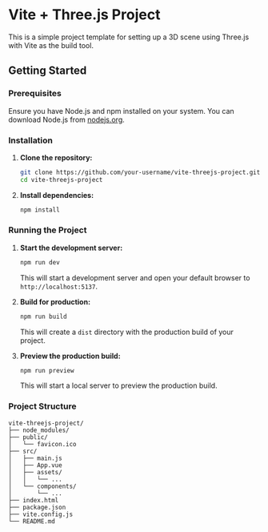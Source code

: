 # Vite + Three.js Project

This is a simple project template for setting up a 3D scene using Three.js with Vite as the build tool. 

## Getting Started

### Prerequisites

Ensure you have Node.js and npm installed on your system. You can download Node.js from [nodejs.org](https://nodejs.org/).

### Installation

1. **Clone the repository:**

    ```bash
    git clone https://github.com/your-username/vite-threejs-project.git
    cd vite-threejs-project
    ```

2. **Install dependencies:**

    ```bash
    npm install
    ```

### Running the Project

1. **Start the development server:**

    ```bash
    npm run dev
    ```

    This will start a development server and open your default browser to `http://localhost:5137`.

2. **Build for production:**

    ```bash
    npm run build
    ```

    This will create a `dist` directory with the production build of your project.

3. **Preview the production build:**

    ```bash
    npm run preview
    ```

    This will start a local server to preview the production build.

### Project Structure

```plaintext
vite-threejs-project/
├── node_modules/
├── public/
│   └── favicon.ico
├── src/
│   ├── main.js
│   ├── App.vue
│   ├── assets/
│   │   └── ...
│   └── components/
│       └── ...
├── index.html
├── package.json
├── vite.config.js
└── README.md
